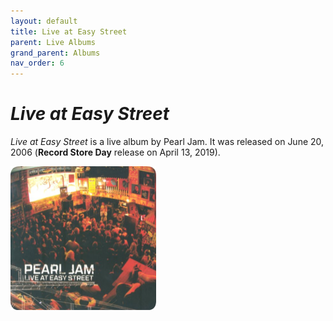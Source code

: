 ```yaml
---
layout: default
title: Live at Easy Street
parent: Live Albums
grand_parent: Albums
nav_order: 6
---
```


# *Live at Easy Street*

*Live at Easy Street* is a live album by Pearl Jam. It was released on June 20, 2006 (**Record Store Day** release on April 13, 2019).

<img src="/assets/album-images/live/easystreet-cover.png" alt="Live at Easy Street album cover" width="233" height="230"> 
